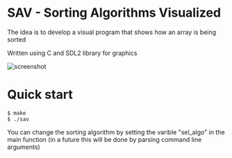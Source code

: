 # SAV - Sorting Algorithms Visualized

The idea is to develop a visual program that shows how an array is being sorted

Written using C and SDL2 library for graphics

![screenshot](https://user-images.githubusercontent.com/64109770/162601645-28579847-bb7e-4e2e-94ef-05f42040a800.png)

# Quick start
```console
$ make
$ ./sav
```

You can change the sorting algorithm by setting the varible "sel\_algo" in the main function
(in a future this will be done by parsing command line arguments)
